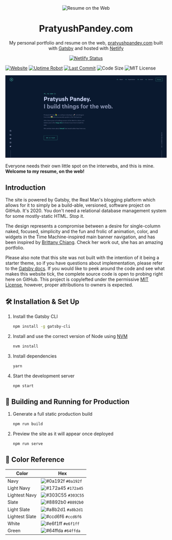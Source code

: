 <div align="center">
  <img src="https://i.imgur.com/OtNqaaO.png" alt="Resume on the Web" width="400px" />
</div>
<h1 align="center">
  PratyushPandey.com
</h1>
<p align="center">
  My personal portfolio and resume on the web, <a href="https://pratyushpandey.netlify.app/" target="_blank">pratyushpandey.com</a> built with <a href="https://www.gatsbyjs.org/" target="_blank">Gatsby</a> and hosted with <a href="https://www.netlify.com/" target="_blank">Netlify</a>
</p>

<p align="center">
  <a href="https://app.netlify.com/sites/yashpandey4/deploys" target="_blank">
    <img src="https://api.netlify.com/api/v1/badges/1963b488-7b78-48c9-9e2d-6fb5e47ab3af/deploy-status" alt="Netlify Status" />
  </a>
</p>

[![Website](https://img.shields.io/website-up-down-green-red/http/pratyushpandey.netlify.app.svg)](https://pratyushpandey.netlify.app/)
[![Uptime Robot](https://img.shields.io/uptimerobot/ratio/m781987043-24c5463b2c0e80a630682bd0.svg?style=flat)](https://pratyushpandey.netlify.app/)
[![Last Commit](https://img.shields.io/github/last-commit/Yashpandey4/personal-website.svg?style=flat)](https://pratyushpandey.netlify.app/)
![Code Size](https://img.shields.io/github/languages/code-size/Yashpandey4/personal-website.svg?style=flat)
![MIT License](https://img.shields.io/github/license/Yashpandey4/personal-website.svg?style=flat)


![demo](https://raw.githubusercontent.com/Yashpandey4/personal-website/master/src/images/demo.png)

Everyone needs their own little spot on the interwebs, and this is mine.  
**Welcome to my resume, on the web!**

## Introduction

The site is powered by Gatsby, the Real Man's blogging platform which allows for it to simply be a build-able, versioned, software project on GitHub. It's 2020. You don't need a relational database management system for some mostly-static HTML. Stop it.

The design represents a compromise between a desire for single-column naked, focused, simplicity and the fun and frolic of animation, color, and widgets in the Time Machine-inspired main banner navigation, and has been inspired by [Brittany Chiang](https://github.com/bchiang7). Check her work out, she has an amazing portfolio.

Please also note that this site was not built with the intention of it being a starter theme, so if you have questions about implementation, please refer to the [Gatsby docs](https://www.gatsbyjs.org/docs/). If you would like to peek around the code and see what makes this website tick, the complete source code is open to probing right here on GitHub. This project is copylefted under the permissive [MIT License](https://github.com/Yashpandey4/personal-website/blob/master/LICENSE), however, proper attributions to owners is expected.

## 🛠 Installation & Set Up

1. Install the Gatsby CLI

   ```sh
   npm install -g gatsby-cli
   ```

2. Install and use the correct version of Node using [NVM](https://github.com/nvm-sh/nvm)

   ```sh
   nvm install
   ```

3. Install dependencies

   ```sh
   yarn
   ```

4. Start the development server

   ```sh
   npm start
   ```

## 🚀 Building and Running for Production

1. Generate a full static production build

   ```sh
   npm run build
   ```

1. Preview the site as it will appear once deployed

   ```sh
   npm run serve
   ```

## 🎨 Color Reference

| Color          | Hex                                                                |
| -------------- | ------------------------------------------------------------------ |
| Navy           | ![#0a192f](https://via.placeholder.com/10/0a192f?text=+) `#0a192f` |
| Light Navy     | ![#172a45](https://via.placeholder.com/10/0a192f?text=+) `#172a45` |
| Lightest Navy  | ![#303C55](https://via.placeholder.com/10/303C55?text=+) `#303C55` |
| Slate          | ![#8892b0](https://via.placeholder.com/10/8892b0?text=+) `#8892b0` |
| Light Slate    | ![#a8b2d1](https://via.placeholder.com/10/a8b2d1?text=+) `#a8b2d1` |
| Lightest Slate | ![#ccd6f6](https://via.placeholder.com/10/ccd6f6?text=+) `#ccd6f6` |
| White          | ![#e6f1ff](https://via.placeholder.com/10/e6f1ff?text=+) `#e6f1ff` |
| Green          | ![#64ffda](https://via.placeholder.com/10/64ffda?text=+) `#64ffda` |
